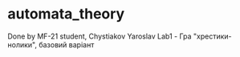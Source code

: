 # automata_theory
Done by MF-21 student, Chystiakov Yaroslav
Lab1 - Гра "хрестики-нолики", базовий варіант
